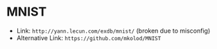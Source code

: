 # MNIST

* Link: `http://yann.lecun.com/exdb/mnist/` (broken due to misconfig)
* Alternative Link: `https://github.com/mkolod/MNIST`
